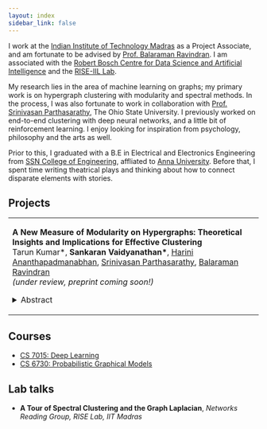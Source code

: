 ```yaml
---
layout: index
sidebar_link: false
---
```


I work at the [Indian Institute of Technology Madras](https://www.iitm.ac.in/) as a Project Associate, and am fortunate to be advised by [Prof. Balaraman Ravindran](https://www.cse.iitm.ac.in/~ravi/). I am associated with the [Robert Bosch Centre for Data Science and Artificial Intelligence](https://rbc-dsai.iitm.ac.in/) and the [RISE-IIL Lab](https://rise-iil.github.io). 

My research lies in the area of machine learning on graphs; my primary work is on hypergraph clustering with modularity and spectral methods. In the process, I was also fortunate to work in collaboration with [Prof. Srinivasan Parthasarathy](http://web.cse.ohio-state.edu/~parthasarathy.2/), The Ohio State University. I previously worked on end-to-end clustering with deep neural networks, and a little bit of reinforcement learning. I enjoy looking for inspiration from psychology, philosophy and the arts as well. 

Prior to this, I graduated with a B.E in Electrical and Electronics Engineering from [SSN College of Engineering](http://www.ssn.edu.in/), affliated to [Anna University](https://www.annauniv.edu/). Before that, I spent time writing theatrical plays and thinking about how to connect disparate elements with stories.

## Projects

<table width="100%" align="center" border="0" cellspacing="0" cellpadding="20">
   <tr>
     <td valign="top" width="85%">
          <p>
              <paper><b>A New Measure of Modularity on Hypergraphs: Theoretical Insights and Implications for Effective Clustering</b></paper>
              <br>
              Tarun Kumar*, 
              <b>Sankaran Vaidyanathan*</b>, 
              <a href='https://www.linkedin.com/in/harinianantha/'>Harini Ananthapadmanabhan</a>,  
              <a href='http://web.cse.ohio-state.edu/~parthasarathy.2/'>Srinivasan Parthasarathy</a>, 
              <a href='https://www.cse.iitm.ac.in/~ravi/'>Balaraman Ravindran</a>
              <br>
              <i>(under review, preprint coming soon!)</i>
              <!-- [<a href="">Arxiv</a>, <a href="">Code</a>] -->
              <details>
                <summary>Abstract</summary>            
                  <p class="message">
                    Learning on graphs is a field of great interest due to the abundance of relational data from real-world systems. However, many such systems consist of entities that exhibit more complex group interactions rather than simple pairwise relationships; examples of these are co-authorship, co-citation and protein complex networks. Such super-dyadic relations are more suitably modeled using hypergraphs. Learning on hypergraphs has thus been garnering increased attention with potential applications in network analysis, VLSI design and computer vision, among others. Our primary contribution in this work is to generalize the framework of modularity maximization for clustering on hypergraphs. In doing this, we introduce a hypergraph null model that can be shown to correspond exactly to the configuration model for undirected graphs. We derive an adjacency matrix reduction that preserves the hypergraph node degree sequence, for use with this null model. The resultant modularity function may be maximized using the Louvain method, which is a popular fast algorithm known to work well in practice for graphs. We additionally propose a refinement over this clustering that exploits higher-order information within the hypergraph. This works by iteratively reweighting cut hyperedges, based on the proportion of their nodes in different communities. We demonstrate both the efficacy and efficiency of our methods on several real-world datasets.
                  </p>
              </details>
          </p>  
     </td>
   </tr>
</table>

## Courses

- [CS 7015: Deep Learning](https://www.cse.iitm.ac.in/~miteshk/CS7015.html)
- [CS 6730: Probabilistic Graphical Models](https://sites.google.com/site/harishguruprasad/teaching/cs6730pgm)

## Lab talks

- **A Tour of Spectral Clustering and the Graph Laplacian**, *Networks Reading Group, RISE Lab, IIT Madras*
